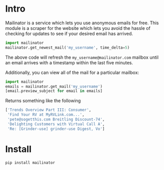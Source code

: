 # Intro

Mailinator is a service which lets you use anonymous emails for free. This
module is a scraper for the website which lets you avoid the hassle of checking
for updates to see if your desired email has arrived.

```python
import mailinator
mailinator.get_newest_mail('my_username', time_delta=5)
```

The above code will refresh the `my_username@mailinator.com` mailbox until an
email arrives with a timestamp within the last five minutes.

Additionally, you can view all of the mail for a particular mailbox:

```python
import mailinator
emails = mailinator.get_mail('my_username')
[email.preview_subject for email in emails]
```

Returns something like the following

```python
['Trends Overview Part III: Consumer',
 'Find Your RV at MyRVLink.com...',
 'pete@sogetthis.com Breitling Discount-74',
 'Delighting Customers with Virtual Call A',
 'Re: [Grinder-use] grinder-use Digest, Vo']
```

# Install

```
pip install mailinator
```
